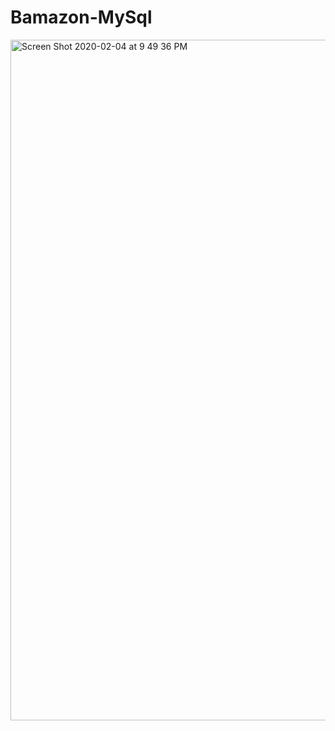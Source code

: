 # Bamazon-MySql


<img width="1089" alt="Screen Shot 2020-02-04 at 9 49 36 PM" src="https://user-images.githubusercontent.com/54087188/73895416-81779180-484d-11ea-95a4-d07202e3be9e.png">
